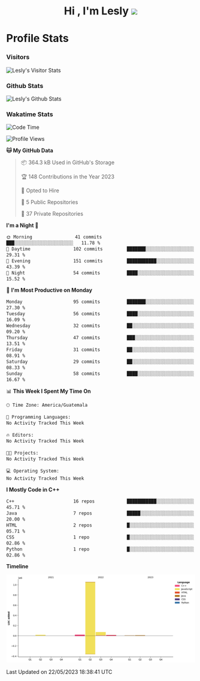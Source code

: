 <h1 align="center">Hi , I'm Lesly <img src="https://media.giphy.com/media/hvRJCLFzcasrR4ia7z/giphy.gif" width="28"></h1>


# Profile Stats

### Visitors
![Lesly's Visitor Stats](https://komarev.com/ghpvc/?username=leslycarrascoj&color=blue&style=for-the-badge&label=VIEWS)

### Github Stats
![Lesly's  Github Stats](https://github-readme-stats.vercel.app/api?username=leslycarrascoj&hide=contribs,issues,stars&count_private=true&include_all_commits=true&show_icons=true&theme=tokyonight)

### Wakatime Stats

<!--START_SECTION:waka-->
![Code Time](http://img.shields.io/badge/Code%20Time-291%20hrs%206%20mins-blue)

![Profile Views](http://img.shields.io/badge/Profile%20Views-0-blue)

**🐱 My GitHub Data** 

> 📦 364.3 kB Used in GitHub's Storage 
 > 
> 🏆 148 Contributions in the Year 2023
 > 
> 💼 Opted to Hire
 > 
> 📜 5 Public Repositories 
 > 
> 🔑 37 Private Repositories 
 > 
**I'm a Night 🦉** 

```text
🌞 Morning                41 commits          ███░░░░░░░░░░░░░░░░░░░░░░   11.78 % 
🌆 Daytime                102 commits         ███████░░░░░░░░░░░░░░░░░░   29.31 % 
🌃 Evening                151 commits         ███████████░░░░░░░░░░░░░░   43.39 % 
🌙 Night                  54 commits          ████░░░░░░░░░░░░░░░░░░░░░   15.52 % 
```
📅 **I'm Most Productive on Monday** 

```text
Monday                   95 commits          ███████░░░░░░░░░░░░░░░░░░   27.30 % 
Tuesday                  56 commits          ████░░░░░░░░░░░░░░░░░░░░░   16.09 % 
Wednesday                32 commits          ██░░░░░░░░░░░░░░░░░░░░░░░   09.20 % 
Thursday                 47 commits          ███░░░░░░░░░░░░░░░░░░░░░░   13.51 % 
Friday                   31 commits          ██░░░░░░░░░░░░░░░░░░░░░░░   08.91 % 
Saturday                 29 commits          ██░░░░░░░░░░░░░░░░░░░░░░░   08.33 % 
Sunday                   58 commits          ████░░░░░░░░░░░░░░░░░░░░░   16.67 % 
```


📊 **This Week I Spent My Time On** 

```text
🕑︎ Time Zone: America/Guatemala

💬 Programming Languages: 
No Activity Tracked This Week

🔥 Editors: 
No Activity Tracked This Week

🐱‍💻 Projects: 
No Activity Tracked This Week

💻 Operating System: 
No Activity Tracked This Week
```

**I Mostly Code in C++** 

```text
C++                      16 repos            ███████████░░░░░░░░░░░░░░   45.71 % 
Java                     7 repos             █████░░░░░░░░░░░░░░░░░░░░   20.00 % 
HTML                     2 repos             █░░░░░░░░░░░░░░░░░░░░░░░░   05.71 % 
CSS                      1 repo              █░░░░░░░░░░░░░░░░░░░░░░░░   02.86 % 
Python                   1 repo              █░░░░░░░░░░░░░░░░░░░░░░░░   02.86 % 
```



**Timeline**

![Lines of Code chart](https://raw.githubusercontent.com/leslycarrascoj/leslycarrascoj/main/assets/bar_graph.png)


 Last Updated on 22/05/2023 18:38:41 UTC
<!--END_SECTION:waka-->

